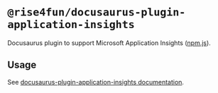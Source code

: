 # `@rise4fun/docusaurus-plugin-application-insights`

Docusaurus plugin to support Microsoft Application Insights ([npm.js](https://www.npmjs.com/package/@rise4fun/docusaurus-plugin-application-insights)).

## Usage

See [docusaurus-plugin-application-insights documentation](https://microsoft.github.io/docusaurus-plugins/docs/plugins/application-insights).
